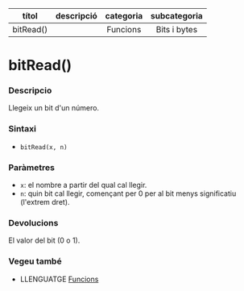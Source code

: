 
| títol | descripció   | categoria  | subcategoria        |
| :---: | :----------: | :--------: | :-----------------: |
| bitRead() | | Funcions | Bits i bytes |

# bitRead()

### Descripcio

Llegeix un bit d'un número.


### Sintaxi

*  `bitRead(x, n)`


### Paràmetres

*  `x`: el nombre a partir del qual cal llegir.  
*  `n`: quin bit cal llegir, començant per 0 per al bit menys significatiu (l'extrem dret).


### Devolucions

El valor del bit (0 o 1).

### Vegeu també

*  LLENGUATGE [Funcions](../Funcions.md)
